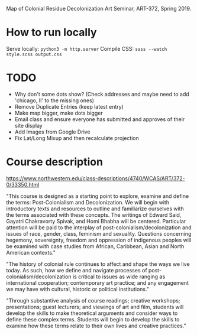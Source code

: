 Map of Colonial Residue
Decolonization Art Seminar, ART-372, Spring 2019.


# How to run locally

Serve locally: `python3 -m http.server`
Compile CSS: `sass --watch style.scss output.css`


# TODO
- Why don't some dots show? (Check addresses and maybe need to add 'chicago, Il' to the missing ones)
- Remove Duplicate Entries (keep latest entry)
- Make map bigger, make dots bigger
- Email class and ensure everyone has submitted and approves of their site display
- Add Images from Google Drive
- Fix Lat/Long Mixup and then recalculate projection

# Course description

https://www.northwestern.edu/class-descriptions/4740/WCAS/ART/372-0/33350.html

"This course is designed as a starting point to explore, examine and define the terms: Post-Colonialism and Decolonization. We will begin with introductory texts and resources to outline and familiarize ourselves with the terms associated with these concepts. The writings of Edward Said, Gayatri Chakravorty Spivak, and Homi Bhabha will be centered. Particular attention will be paid to the interplay of post-colonialism/decolonization and issues of race, gender, class, feminism and sexuality. Questions concerning hegemony, sovereignty, freedom and oppression of indigenous peoples will be examined with case studies from African, Caribbean, Asian and North American contexts."

"The history of colonial rule continues to affect and shape the ways we live today. As such, how we define and navigate processes of post-colonialism/decolonization is critical to issues as wide ranging as international cooperation; contemporary art practice; and any engagement we may have with cultural, historic or political institutions."

"Through substantive analysis of course readings; creative workshops; presentations; guest lecturers; and viewings of art and film, students will develop the skills to make theoretical arguments and consider ways to define these complex terms. Students will begin to develop the skills to examine how these terms relate to their own lives and creative practices."  
